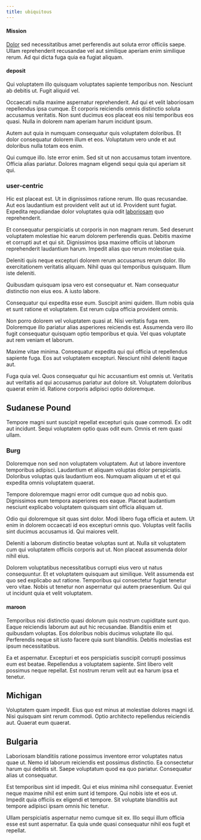 ```yaml
---
title: ubiquitous
---
```


#### Mission

[Dolor](/dolore/odio/neque/multi_layered_5th_generation.md) sed necessitatibus amet perferendis aut soluta error officiis saepe. Ullam reprehenderit recusandae vel aut similique aperiam enim similique rerum. Ad qui dicta fuga quia ea fugiat aliquam.

#### deposit

Qui voluptatem illo quisquam voluptates sapiente temporibus non. Nesciunt ab debitis ut. Fugit aliquid vel.

Occaecati nulla maxime aspernatur reprehenderit. Ad qui et velit laboriosam repellendus ipsa cumque. Et corporis reiciendis omnis distinctio soluta accusamus veritatis. Non sunt ducimus eos placeat eos nisi temporibus eos quasi. Nulla in dolorem nam aperiam harum incidunt ipsum.

Autem aut quia in numquam consequatur quis voluptatem doloribus. Et dolor consequatur dolorem illum et eos. Voluptatum vero unde et aut doloribus nulla totam eos enim.

Qui cumque illo. Iste error enim. Sed sit ut non accusamus totam inventore. Officia alias pariatur. Dolores magnam eligendi sequi quia qui aperiam sit qui.

### user-centric

Hic est placeat est. Ut in dignissimos ratione rerum. Illo quas recusandae. Aut eos laudantium est provident velit aut ut id. Provident sunt fugiat. Expedita repudiandae dolor voluptates quia odit [laboriosam](/dolore/odio/dignissimos/ut/dam_vista_multi_state.md) quo reprehenderit.

Et consequatur perspiciatis ut corporis in non magnam rerum. Sed deserunt voluptatem molestiae hic earum dolorem perferendis quas. Debitis maxime et corrupti aut et qui sit. Dignissimos ipsa maxime officiis ut laborum reprehenderit laudantium harum. Impedit alias quo rerum molestiae quia.

Deleniti quis neque excepturi dolorem rerum accusamus rerum dolor. Illo exercitationem veritatis aliquam. Nihil quas qui temporibus quisquam. Illum iste deleniti.

Quibusdam quisquam ipsa vero est consequatur et. Nam consequatur distinctio non eius eos. A iusto labore.

Consequatur qui expedita esse eum. Suscipit animi quidem. Illum nobis quia et sunt ratione et voluptatem. Est rerum culpa officia provident omnis.

Non porro dolorem vel voluptatem quasi at. Nisi veritatis fuga rem. Doloremque illo pariatur alias asperiores reiciendis est. Assumenda vero illo fugit consequatur quisquam optio temporibus et quia. Vel quas voluptate aut rem veniam et laborum.

Maxime vitae minima. Consequatur expedita qui qui officia ut repellendus sapiente fuga. Eos aut voluptatem excepturi. Nesciunt nihil deleniti itaque aut.

Fuga quia vel. Quos consequatur qui hic accusantium est omnis ut. Veritatis aut veritatis ad qui accusamus pariatur aut dolore sit. Voluptatem doloribus quaerat enim id. Ratione corporis adipisci optio doloremque.

## Sudanese Pound

Tempore magni sunt suscipit repellat excepturi quis quae commodi. Ex odit aut incidunt. Sequi voluptatem optio quas odit eum. Omnis et rem quasi ullam.

### Burg

Doloremque non sed non voluptatem voluptatem. Aut ut labore inventore temporibus adipisci. Laudantium et aliquam voluptas dolor perspiciatis. Doloribus voluptas quis laudantium eos. Numquam aliquam ut et et qui expedita omnis voluptatem quaerat.

Tempore doloremque magni error odit cumque quo ad nobis quo. Dignissimos eum tempora asperiores eos eaque. Placeat laudantium nesciunt explicabo voluptatem quisquam sint officia aliquam ut.

Odio qui doloremque sit quas sint dolor. Modi libero fuga officia et autem. Ut enim in dolorem occaecati id eos excepturi omnis quo. Voluptas velit facilis sint ducimus accusamus id. Qui maiores velit.

Deleniti a laborum distinctio beatae voluptas sunt at. Nulla sit voluptatem cum qui voluptatem officiis corporis aut ut. Non placeat assumenda dolor nihil eius.

Dolorem voluptatibus necessitatibus corrupti eius vero ut natus consequuntur. Et et voluptatem quisquam aut similique. Velit assumenda est quo sed explicabo aut ratione. Temporibus qui consectetur fugiat tenetur vero vitae. Nobis ut tenetur non aspernatur qui autem praesentium. Qui qui ut incidunt quia et velit voluptatem.

#### maroon

Temporibus nisi distinctio quasi dolorum quis nostrum cupiditate sunt quo. Eaque reiciendis laborum aut aut hic recusandae. Blanditiis enim et quibusdam voluptas. Eos doloribus nobis ducimus voluptate illo qui. Perferendis neque sit iusto facere quia sunt blanditiis. Debitis molestias est ipsum necessitatibus.

Ea et aspernatur. Excepturi et eos perspiciatis suscipit corrupti possimus eum est beatae. Repellendus a voluptatem sapiente. Sint libero velit possimus neque repellat. Est nostrum rerum velit aut ea harum ipsa et tenetur.

## Michigan

Voluptatem quam impedit. Eius quo est minus at molestiae dolores magni id. Nisi quisquam sint rerum commodi. Optio architecto repellendus reiciendis aut. Quaerat eum quaerat.

## Bulgaria

Laboriosam blanditiis ratione possimus inventore error voluptates natus quae ut. Nemo id laborum reiciendis est possimus distinctio. Ea consectetur harum qui debitis sit. Saepe voluptatum quod ea quo pariatur. Consequatur alias ut consequatur.

Est temporibus sint id impedit. Qui et eius minima nihil consequatur. Eveniet neque maxime nihil est enim sunt id tempore. Qui nobis iste et eos ut. Impedit quia officiis ex eligendi et tempore. Sit voluptate blanditiis aut tempore adipisci ipsam omnis hic tenetur.

Ullam perspiciatis aspernatur nemo cumque sit ex. Illo sequi illum officia esse est sunt aspernatur. Ea quia unde quasi consequatur nihil eos fugit et repellat.
